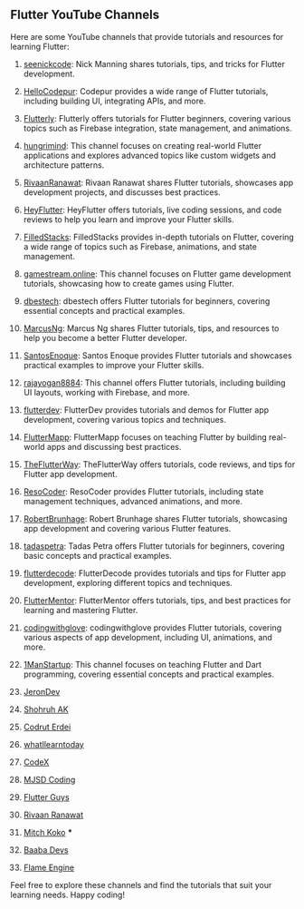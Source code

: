 ## Flutter YouTube Channels

Here are some YouTube channels that provide tutorials and resources for learning Flutter:

1. [seenickcode](https://www.youtube.com/@seenickcode): Nick Manning shares tutorials, tips, and tricks for Flutter development.

2. [HelloCodepur](https://www.youtube.com/@HelloCodepur): Codepur provides a wide range of Flutter tutorials, including building UI, integrating APIs, and more.

3. [Flutterly](https://www.youtube.com/@Flutterly): Flutterly offers tutorials for Flutter beginners, covering various topics such as Firebase integration, state management, and animations.

4. [hungrimind](https://www.youtube.com/@hungrimind): This channel focuses on creating real-world Flutter applications and explores advanced topics like custom widgets and architecture patterns.

5. [RivaanRanawat](https://www.youtube.com/@RivaanRanawat): Rivaan Ranawat shares Flutter tutorials, showcases app development projects, and discusses best practices.

6. [HeyFlutter](https://www.youtube.com/@HeyFlutter): HeyFlutter offers tutorials, live coding sessions, and code reviews to help you learn and improve your Flutter skills.

7. [FilledStacks](https://www.youtube.com/@FilledStacks): FilledStacks provides in-depth tutorials on Flutter, covering a wide range of topics such as Firebase, animations, and state management.

8. [gamestream.online](https://www.youtube.com/@gamestream.online): This channel focuses on Flutter game development tutorials, showcasing how to create games using Flutter.

9. [dbestech](https://www.youtube.com/@dbestech): dbestech offers Flutter tutorials for beginners, covering essential concepts and practical examples.

10. [MarcusNg](https://www.youtube.com/@MarcusNg): Marcus Ng shares Flutter tutorials, tips, and resources to help you become a better Flutter developer.

11. [SantosEnoque](https://www.youtube.com/@SantosEnoque): Santos Enoque provides Flutter tutorials and showcases practical examples to improve your Flutter skills.

12. [rajayogan8884](https://www.youtube.com/@rajayogan8884/): This channel offers Flutter tutorials, including building UI layouts, working with Firebase, and more.

13. [flutterdev](https://www.youtube.com/@flutterdev): FlutterDev provides tutorials and demos for Flutter app development, covering various topics and techniques.

14. [FlutterMapp](https://www.youtube.com/@FlutterMapp): FlutterMapp focuses on teaching Flutter by building real-world apps and discussing best practices.

15. [TheFlutterWay](https://www.youtube.com/@TheFlutterWay): TheFlutterWay offers tutorials, code reviews, and tips for Flutter app development.

16. [ResoCoder](https://www.youtube.com/@ResoCoder): ResoCoder provides Flutter tutorials, including state management techniques, advanced animations, and more.

17. [RobertBrunhage](https://www.youtube.com/@RobertBrunhage): Robert Brunhage shares Flutter tutorials, showcasing app development and covering various Flutter features.

18. [tadaspetra](https://www.youtube.com/@tadaspetra): Tadas Petra offers Flutter tutorials for beginners, covering basic concepts and practical examples.

19. [flutterdecode](https://www.youtube.com/@flutterdecode): FlutterDecode provides tutorials and tips for Flutter app development, exploring different topics and techniques.

20. [FlutterMentor](https://www.youtube.com/@FlutterMentor): FlutterMentor offers tutorials, tips, and best practices for learning and mastering Flutter.

21. [codingwithglove](https://www.youtube.com/@codingwithglove): codingwithglove provides Flutter tutorials, covering various aspects of app development, including UI, animations, and more.

22. [1ManStartup](https://www.youtube.com/@1ManStartup): This channel focuses on teaching Flutter and Dart programming, covering essential concepts and practical examples.
23. [JeronDev](https://www.youtube.com/@JeronDev)
24. [Shohruh AK](https://www.youtube.com/@shohruhak3521)
25. [Codrut Erdei](https://www.youtube.com/@codruterdei)
26. [whatIlearntoday](https://www.youtube.com/@whatilearntoday-gb9dr)
27. [CodeX](https://www.youtube.com/@CodeXdev)
28. [MJSD Coding](https://www.youtube.com/@MJSDCoding)
29. [Flutter Guys](https://www.youtube.com/@flutterguys)
30. [Rivaan Ranawat](https://www.youtube.com/@RivaanRanawat)
31. [Mitch Koko](https://www.youtube.com/@createdbykoko/) __*__
32. [Baaba Devs](https://www.youtube.com/@baabadevs)
33. [Flame Engine](https://www.youtube.com/@FlameEngineDev)

Feel free to explore these channels and find the tutorials that suit your learning needs. Happy coding!
